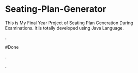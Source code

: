 # Seating-Plan-Generator

This is My Final Year Project of Seating Plan Generation During Examinations. It is totally developed using Java Language.



























































































































































.





















































#Done










































































































.




































































































































































































































































































































































































































































































.







































